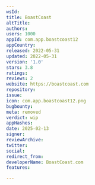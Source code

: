 ```yaml
---
wsId: 
title: BoastCoast
altTitle: 
authors: 
users: 1000
appId: com.app.boastcoast12
appCountry: 
released: 2022-05-31
updated: 2022-05-31
version: '1.0'
stars: 3.8
ratings: 
reviews: 2
website: https://boastcoast.com
repository: 
issue: 
icon: com.app.boastcoast12.png
bugbounty: 
meta: removed
verdict: wip
appHashes: 
date: 2025-02-13
signer: 
reviewArchive: 
twitter: 
social: 
redirect_from: 
developerName: BoastCoast.com
features: 

---
```


